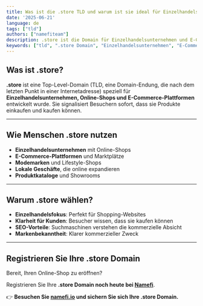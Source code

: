 ```yaml
---
title: Was ist die .store TLD und warum ist sie ideal für Einzelhandelsunternehmen?
date: '2025-06-21'
language: de
tags: ["tld"]
authors: ["namefiteam"]
description: .store ist die Domain für Einzelhandelsunternehmen und E-Commerce. Perfekt für Online-Shops, Geschäfte und Einzelhandelsplattformen.
keywords: ["tld", ".store Domain", "Einzelhandelsunternehmen", "E-Commerce", "Online-Shop", "Geschäft", "Einzelhandelsplattform"]
---
```


## **Was ist .store?**

**.store** ist eine Top-Level-Domain (TLD, eine Domain-Endung, die nach dem letzten Punkt in einer Internetadresse) speziell für **Einzelhandelsunternehmen, Online-Shops und E-Commerce-Plattformen** entwickelt wurde. Sie signalisiert Besuchern sofort, dass sie Produkte einkaufen und kaufen können.

---

## **Wie Menschen .store nutzen**

*   **Einzelhandelsunternehmen** mit Online-Shops
*   **E-Commerce-Plattformen** und Marktplätze
*   **Modemarken** und Lifestyle-Shops
*   **Lokale Geschäfte**, die online expandieren
*   **Produktkataloge** und Showrooms

---

## **Warum .store wählen?**

*   **Einzelhandelsfokus**: Perfekt für Shopping-Websites
*   **Klarheit für Kunden**: Besucher wissen, dass sie kaufen können
*   **SEO-Vorteile**: Suchmaschinen verstehen die kommerzielle Absicht
*   **Markenbekanntheit**: Klarer kommerzieller Zweck

---

## **Registrieren Sie Ihre .store Domain**

Bereit, Ihren Online-Shop zu eröffnen?

Registrieren Sie Ihre **.store Domain noch heute bei [Namefi](https://namefi.io)**.

👉 **Besuchen Sie [namefi.io](https://namefi.io) und sichern Sie sich Ihre .store Domain.**